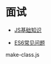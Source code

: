 # 面试

- [JS基础知识](doc/interview/001-JS基础知识.md)

- [ES6常见问题](doc/interview/002-ES6常见问题.md)

make-class.js
